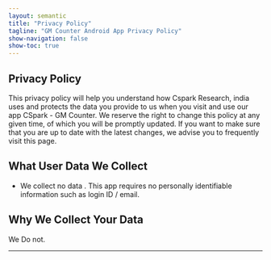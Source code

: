 ```yaml
---
layout: semantic
title: "Privacy Policy"
tagline: "GM Counter Android App Privacy Policy"
show-navigation: false
show-toc: true
---
```


## Privacy Policy
This privacy policy will help you understand how Cspark Research, india uses and protects the data you provide to us when you visit and use our app CSpark - GM Counter.
We reserve the right to change this policy at any given time, of which you will be promptly updated. If you want to make sure that you are up to date with the latest changes, we advise you to frequently visit this page.


## What User Data We Collect

- We collect no data . This app requires no personally identifiable information such as login ID /  email. 

## Why We Collect Your Data

We Do not.


<hr>
